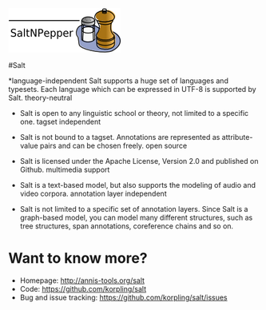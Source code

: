 ![SaltNPepper project](./gh-site/img/SaltNPepper_logo2010.png)

#Salt

*language-independent
Salt supports a huge set of languages and typesets. Each language which can be expressed in UTF-8 is supported by Salt.
theory-neutral

* Salt is open to any linguistic school or theory, not limited to a specific one.
tagset independent

* Salt is not bound to a tagset. Annotations are represented as attribute-value pairs and can be chosen freely.
open source

* Salt is licensed under the Apache License, Version 2.0 and published on Github.
multimedia support

* Salt is a text-based model, but also supports the modeling of audio and video corpora.
annotation layer independent

* Salt is not limited to a specific set of annotation layers. Since Salt is a graph-based model, you can model many different structures, such as tree structures, span annotations, coreference chains and so on.

# Want to know more?

* Homepage: http://annis-tools.org/salt
* Code: https://github.com/korpling/salt
* Bug and issue tracking: https://github.com/korpling/salt/issues
